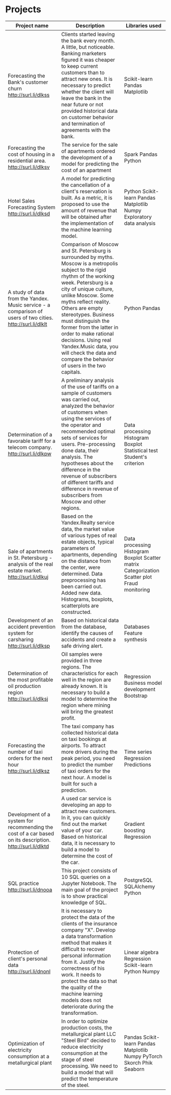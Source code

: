 # Projects
Project name | Description | Libraries used
------ | -----------------------------------------------------------------------------------|---------
Forecasting the Bank's customer churn http://surl.li/dlkss |Clients started leaving the bank every month. A little, but noticeable. Banking marketers figured it was cheaper to keep current customers than to attract new ones. It is necessary to predict whether the client will leave the bank in the near future or not provided historical data on customer behavior and termination of agreements with the bank.                                                    | Scikit-learn Pandas Matplotlib
Forecasting the cost of housing in a residential area. http://surl.li/dlksv |The service for the sale of apartments ordered the development of a model for predicting the cost of an apartment | Spark Pandas Python
Hotel Sales Forecasting System http://surl.li/dlksd |A model for predicting the cancellation of a client's reservation is built. As a metric, it is proposed to use the amount of revenue that will be obtained after the implementation of the machine learning model.                    | Python Scikit-learn Pandas Matplotlib Numpy Exploratory data analysis
A study of data from the Yandex. Music service - a comparison of users of two cities. http://surl.li/dlklt | Comparison of Moscow and St. Petersburg is surrounded by myths. Moscow is a metropolis subject to the rigid rhythm of the working week. Petersburg is a city of unique culture, unlike Moscow. Some myths reflect reality. Others are empty stereotypes. Business must distinguish the former from the latter in order to make rational decisions. Using real Yandex.Music data, you will check the data and compare the behavior of users in the two capitals.                                                | Python Pandas
Determination of a favorable tariff for a telecom company. http://surl.li/dlkpw | A preliminary analysis of the use of tariffs on a sample of customers was carried out, analyzed the behavior of customers when using the services of the operator and recommended optimal sets of services for users. Pre-processing done data, their analysis. The hypotheses about the difference in the revenue of subscribers of different tariffs and difference in revenue of subscribers from Moscow and other regions.                         | Data processing Histogram Boxplot Statistical test Student's criterion
Sale of apartments in St. Petersburg - analysis of the real estate market. http://surl.li/dlkuj | Based on the Yandex.Realty service data, the market value of various types of real estate objects, typical parameters of apartments, depending on the distance from the center, were determined. Data preprocessing has been carried out. Added new data. Histograms, boxplots, scatterplots are constructed.                                         | Data processing Histogram Boxplot Scatter matrix Categorization Scatter plot Fraud monitoring
Development of an accident prevention system for carsharing http://surl.li/dlksp | Based on historical data from the database, identify the causes of accidents and create a safe driving alert.                                                                                      | Databases Feature synthesis
Determination of the most profitable oil production region http://surl.li/dlksj | Oil samples were provided in three regions. The characteristics for each well in the region are already known. It is necessary to build a model to determine the region where mining will bring the greatest profit. | Regression Business model development Bootstrap
Forecasting the number of taxi orders for the next hour http://surl.li/dlksz | The taxi company has collected historical data on taxi bookings at airports. To attract more drivers during the peak period, you need to predict the number of taxi orders for the next hour. A model is built for such a prediction. | Time series Regression Predictions
Development of a system for recommending the cost of a car based on its description. http://surl.li/dlktd | A used car service is developing an app to attract new customers. In it, you can quickly find out the market value of your car. Based on historical data, it is necessary to build a model to determine the cost of the car. | Gradient boosting Regression
SQL practice http://surl.li/dnooa | This project consists of 10 SQL queries on a Jupyter Notebook. The main goal of the project is to show practical knowledge of SQL. | PostgreSQL SQLAlchemy Python 
Protection of client's personal data http://surl.li/dnonl | It is necessary to protect the data of the clients of the insurance company "X". Develop a data transformation method that makes it difficult to recover personal information from it. Justify the correctness of his work. It needs to protect the data so that the quality of the machine learning models does not deteriorate during the transformation. | Linear algebra Regression Scikit-learn Python Numpy
Optimization of electricity consumption at a metallurgical plant | In order to optimize production costs, the metallurgical plant LLC "Steel Bird" decided to reduce electricity consumption at the stage of steel processing. We need to build a model that will predict the temperature of the steel. | Pandas Scikit-learn Pandas Matplotlib Numpy PyTorch Skorch Phik Seaborn